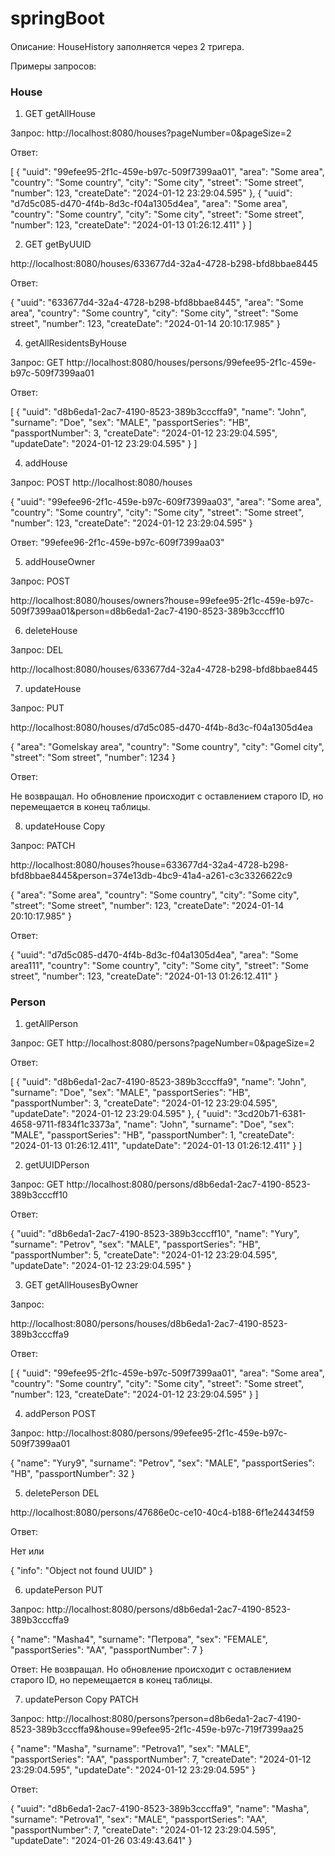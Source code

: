# springBoot

#### 

Описание: HouseHistory заполняется через 2 тригера.

Примеры запросов:

### House

1. GET getAllHouse

Запрос:
http://localhost:8080/houses?pageNumber=0&pageSize=2

Ответ:

[
{
"uuid": "99efee95-2f1c-459e-b97c-509f7399aa01",
"area": "Some area",
"country": "Some country",
"city": "Some city",
"street": "Some street",
"number": 123,
"createDate": "2024-01-12 23:29:04.595"
},
{
"uuid": "d7d5c085-d470-4f4b-8d3c-f04a1305d4ea",
"area": "Some area",
"country": "Some country",
"city": "Some city",
"street": "Some street",
"number": 123,
"createDate": "2024-01-13 01:26:12.411"
}
]

2. GET getByUUID

http://localhost:8080/houses/633677d4-32a4-4728-b298-bfd8bbae8445

Ответ:

{
"uuid": "633677d4-32a4-4728-b298-bfd8bbae8445",
"area": "Some area",
"country": "Some country",
"city": "Some city",
"street": "Some street",
"number": 123,
"createDate": "2024-01-14 20:10:17.985"
}

4. getAllResidentsByHouse

Запрос: GET http://localhost:8080/houses/persons/99efee95-2f1c-459e-b97c-509f7399aa01

Ответ:

[
{
"uuid": "d8b6eda1-2ac7-4190-8523-389b3cccffa9",
"name": "John",
"surname": "Doe",
"sex": "MALE",
"passportSeries": "HB",
"passportNumber": 3,
"createDate": "2024-01-12 23:29:04.595",
"updateDate": "2024-01-12 23:29:04.595"
}
]

4. addHouse

Запрос: POST http://localhost:8080/houses

{
"uuid": "99efee96-2f1c-459e-b97c-609f7399aa03",
"area": "Some area",
"country": "Some country",
"city": "Some city",
"street": "Some street",
"number": 123,
"createDate": "2024-01-12 23:29:04.595"
}

Ответ: "99efee96-2f1c-459e-b97c-609f7399aa03"

5. addHouseOwner

Запрос: POST

http://localhost:8080/houses/owners?house=99efee95-2f1c-459e-b97c-509f7399aa01&person=d8b6eda1-2ac7-4190-8523-389b3cccff10

6. deleteHouse

Запрос: DEL

http://localhost:8080/houses/633677d4-32a4-4728-b298-bfd8bbae8445

7. updateHouse

Запрос: PUT

http://localhost:8080/houses/d7d5c085-d470-4f4b-8d3c-f04a1305d4ea

{
"area": "Gomelskay area",
"country": "Some country",
"city": "Gomel city",
"street": "Som street",
"number": 1234
}

Ответ:

Не возвращал. Но обновление происходит с оставлением старого ID, но перемещается в конец таблицы.

8. updateHouse Copy

Запрос: PATCH 

http://localhost:8080/houses?house=633677d4-32a4-4728-b298-bfd8bbae8445&person=374e13db-4bc9-41a4-a261-c3c3326622c9

{
"area": "Some area",
"country": "Some country",
"city": "Some city",
"street": "Some street",
"number": 123,
"createDate": "2024-01-14 20:10:17.985"
}

Ответ: 

{
"uuid": "d7d5c085-d470-4f4b-8d3c-f04a1305d4ea",
"area": "Some area111",
"country": "Some country",
"city": "Some city",
"street": "Some street",
"number": 123,
"createDate": "2024-01-13 01:26:12.411"
}

### Person

1. getAllPerson

Запрос: GET http://localhost:8080/persons?pageNumber=0&pageSize=2

Ответ:

[
{
"uuid": "d8b6eda1-2ac7-4190-8523-389b3cccffa9",
"name": "John",
"surname": "Doe",
"sex": "MALE",
"passportSeries": "HB",
"passportNumber": 3,
"createDate": "2024-01-12 23:29:04.595",
"updateDate": "2024-01-12 23:29:04.595"
},
{
"uuid": "3cd20b71-6381-4658-9711-f834f1c3373a",
"name": "John",
"surname": "Doe",
"sex": "MALE",
"passportSeries": "HB",
"passportNumber": 1,
"createDate": "2024-01-13 01:26:12.411",
"updateDate": "2024-01-13 01:26:12.411"
}
]

2. getUUIDPerson

Запрос: GET http://localhost:8080/persons/d8b6eda1-2ac7-4190-8523-389b3cccff10

Ответ:

{
"uuid": "d8b6eda1-2ac7-4190-8523-389b3cccff10",
"name": "Yury",
"surname": "Petrov",
"sex": "MALE",
"passportSeries": "HB",
"passportNumber": 5,
"createDate": "2024-01-12 23:29:04.595",
"updateDate": "2024-01-12 23:29:04.595"
}

3. GET getAllHousesByOwner

Запрос:

http://localhost:8080/persons/houses/d8b6eda1-2ac7-4190-8523-389b3cccffa9

Ответ:

[
{
"uuid": "99efee95-2f1c-459e-b97c-509f7399aa01",
"area": "Some area",
"country": "Some country",
"city": "Some city",
"street": "Some street",
"number": 123,
"createDate": "2024-01-12 23:29:04.595"
}
]

4. addPerson POST

Запрос: http://localhost:8080/persons/99efee95-2f1c-459e-b97c-509f7399aa01

{
"name": "Yury9",
"surname": "Petrov",
"sex": "MALE",
"passportSeries": "HB",
"passportNumber": 32
}

5. deletePerson DEL

http://localhost:8080/persons/47686e0c-ce10-40c4-b188-6f1e24434f59

Ответ:

Нет или 

{
"info": "Object not found UUID"
}

6. updatePerson PUT

Запрос:
http://localhost:8080/persons/d8b6eda1-2ac7-4190-8523-389b3cccffa9

{
"name": "Masha4",
"surname": "Петрова",
"sex": "FEMALE",
"passportSeries": "AA",
"passportNumber": 7
}

Ответ: 
Не возвращал. Но обновление происходит с оставлением старого ID, но перемещается в конец таблицы.

7. updatePerson Copy PATCH

Запрос: http://localhost:8080/persons?person=d8b6eda1-2ac7-4190-8523-389b3cccffa9&house=99efee95-2f1c-459e-b97c-719f7399aa25

{
"name": "Masha",
"surname": "Petrova1",
"sex": "MALE",
"passportSeries": "AA",
"passportNumber": 7,
"createDate": "2024-01-12 23:29:04.595",
"updateDate": "2024-01-12 23:29:04.595"
}

Ответ: 

{
"uuid": "d8b6eda1-2ac7-4190-8523-389b3cccffa9",
"name": "Masha",
"surname": "Petrova1",
"sex": "MALE",
"passportSeries": "AA",
"passportNumber": 7,
"createDate": "2024-01-12 23:29:04.595",
"updateDate": "2024-01-26 03:49:43.641"
}